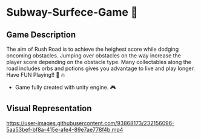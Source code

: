 # Subway-Surfece-Game :running: 



## Game Description
The aim of Rush Road is to achieve the heighest score while dodging oncoming obstacles. 
Jumping over obstacles  on the way increase the player score depending on the obstacle type. 
Many collectables along the road includes orbs and potions gives you advantage to live and play longer. Have FUN Playing!! :clap: :fire:
- Game fully created with unity engine. :video_game:

## Visual Representation







https://user-images.githubusercontent.com/93868173/232156096-5aa53bef-bf8a-415e-afe4-89e7ae778f4b.mp4









